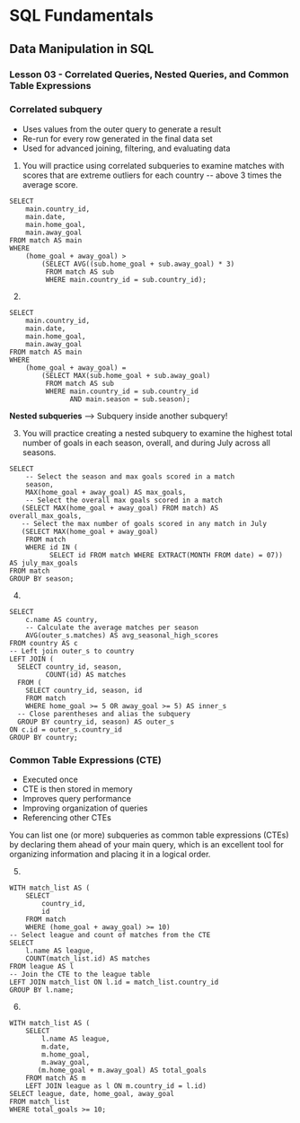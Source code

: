 # SQL Fundamentals

## Data Manipulation in SQL

### Lesson 03 - Correlated Queries, Nested Queries, and Common Table Expressions

### Correlated subquery

- Uses values from the outer query to generate a result
- Re-run for every row generated in the final data set
- Used for advanced joining, filtering, and evaluating data

1) You will practice using correlated subqueries to examine matches with scores that are extreme outliers for each country -- above 3 times the average score.

```
SELECT
	main.country_id,
    main.date,
    main.home_goal, 
    main.away_goal
FROM match AS main
WHERE
	(home_goal + away_goal) > 
        (SELECT AVG((sub.home_goal + sub.away_goal) * 3)
         FROM match AS sub
         WHERE main.country_id = sub.country_id);
```
2) 

```
SELECT
	main.country_id,
    main.date,
    main.home_goal,
    main.away_goal
FROM match AS main
WHERE
	(home_goal + away_goal) = 
        (SELECT MAX(sub.home_goal + sub.away_goal)
         FROM match AS sub
         WHERE main.country_id = sub.country_id
               AND main.season = sub.season);
```
**Nested subqueries** --> Subquery inside another subquery!

3) You will practice creating a nested subquery to examine the highest total number of goals in each season, overall, and during July across all seasons.

```
SELECT
	-- Select the season and max goals scored in a match
	season,
    MAX(home_goal + away_goal) AS max_goals,
    -- Select the overall max goals scored in a match
   (SELECT MAX(home_goal + away_goal) FROM match) AS overall_max_goals,
   -- Select the max number of goals scored in any match in July
   (SELECT MAX(home_goal + away_goal) 
    FROM match
    WHERE id IN (
          SELECT id FROM match WHERE EXTRACT(MONTH FROM date) = 07)) AS july_max_goals
FROM match
GROUP BY season;
```
4) 

```
SELECT
	c.name AS country,
    -- Calculate the average matches per season
	AVG(outer_s.matches) AS avg_seasonal_high_scores
FROM country AS c
-- Left join outer_s to country
LEFT JOIN (
  SELECT country_id, season,
         COUNT(id) AS matches
  FROM (
    SELECT country_id, season, id
	FROM match
	WHERE home_goal >= 5 OR away_goal >= 5) AS inner_s
  -- Close parentheses and alias the subquery
  GROUP BY country_id, season) AS outer_s
ON c.id = outer_s.country_id
GROUP BY country;
```
### Common Table Expressions (CTE)

- Executed once
- CTE is then stored in memory
- Improves query performance
- Improving organization of queries
- Referencing other CTEs

You can list one (or more) subqueries as common table expressions (CTEs) by declaring them ahead of your main query, which is an excellent tool for organizing information and placing it in a logical order.

5) 

```
WITH match_list AS (
    SELECT 
  		country_id, 
  		id
    FROM match
    WHERE (home_goal + away_goal) >= 10)
-- Select league and count of matches from the CTE
SELECT
    l.name AS league,
    COUNT(match_list.id) AS matches
FROM league AS l
-- Join the CTE to the league table
LEFT JOIN match_list ON l.id = match_list.country_id
GROUP BY l.name;
```
6) 

```
WITH match_list AS (
    SELECT 
  		l.name AS league, 
     	m.date, 
  		m.home_goal, 
  		m.away_goal,
       (m.home_goal + m.away_goal) AS total_goals
    FROM match AS m
    LEFT JOIN league as l ON m.country_id = l.id)
SELECT league, date, home_goal, away_goal
FROM match_list
WHERE total_goals >= 10;
```